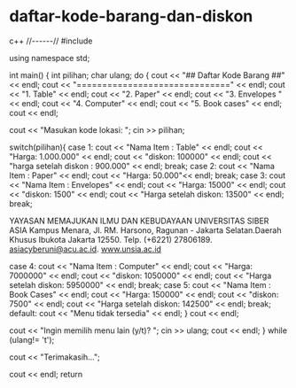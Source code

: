 # daftar-kode-barang-dan-diskon
c++
//------//
#include <iostream>

using namespace std;

int main()
{
int pilihan;
char ulang;
do
{
cout << "## Daftar Kode Barang ##" << endl;
cout << "==============================" << endl;
cout << "1. Table" << endl;
cout << "2. Paper" << endl;
cout << "3. Envelopes " << endl;
cout << "4. Computer" << endl;
cout << "5. Book cases" << endl;
cout << endl;

cout << "Masukan kode lokasi: ";
cin >> pilihan;

switch(pilihan){
case 1:
cout << "Nama Item : Table" << endl;
cout << "Harga: 1.000.000" << endl;
cout << "diskon: 100000" << endl;
cout << "harga setelah diskon : 900.000" << endl;
break;
case 2:
cout << "Nama Item : Paper" << endl;
cout << "Harga: 50.000"<< endl;
break;
case 3:
cout << "Nama Item : Envelopes" << endl;
cout << "Harga: 15000" << endl;
cout << "diskon: 1500" << endl;
cout << "Harga setelah diskon: 13500" << endl;
break;

YAYASAN MEMAJUKAN ILMU DAN KEBUDAYAAN
UNIVERSITAS SIBER ASIA
Kampus Menara, Jl. RM. Harsono, Ragunan - Jakarta Selatan.Daerah Khusus Ibukota Jakarta
12550. Telp. (+6221) 27806189. asiacyberuni@acu.ac.id. www.unsia.ac.id

case 4:
cout << "Nama Item : Computer" << endl;
cout << "Harga: 7000000" << endl;
cout << "diskon: 1050000" << endl;
cout << "Harga setelah diskon: 5950000" << endl;
break;
case 5:
cout << "Nama Item : Book Cases" << endl;
cout << "Harga: 150000" << endl;
cout << "diskon: 7500" << endl;
cout << "Harga setelah diskon: 142500" << endl;
break;
default:
cout << "Menu tidak tersedia" << endl;
}
cout << endl;

cout << "Ingin memilih menu lain (y/t)? ";
cin >> ulang;
cout << endl;
}
while (ulang!= 't');

cout << "Terimakasih...";

cout << endl;
return
